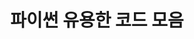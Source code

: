 ---
title: "파이썬 유용한 코드 모음"
permalink: /categories/python_useful/
layout: category
author_profile: true
taxonomy: python_useful
sidebar_main : true
---